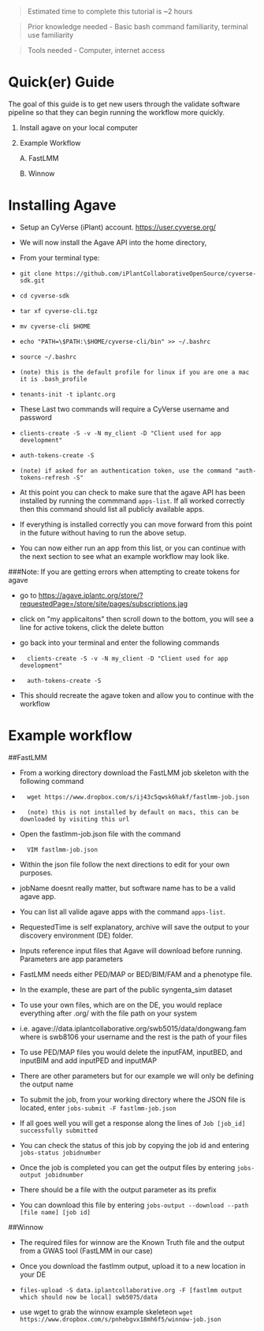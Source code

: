 > Estimated time to complete this tutorial is ~2 hours

> Prior knowledge needed - Basic bash command familiarity, terminal use familiarity

> Tools needed - Computer, internet access


# Quick(er) Guide

The goal of this guide is to get new users through the validate software pipeline so that they can begin running the workflow more quickly. 

  1. Install agave on your local computer
  2. Example Workflow

        A. FastLMM

        B. Winnow


# Installing Agave 

  - Setup an CyVerse (iPlant) account. https://user.cyverse.org/
  - We will now install the Agave API into the home directory,
  - From your terminal type: 
  
  -     git clone https://github.com/iPlantCollaborativeOpenSource/cyverse-sdk.git
  
  -     cd cyverse-sdk
  
  -     tar xf cyverse-cli.tgz

  -     mv cyverse-cli $HOME
 
  -     echo "PATH=\$PATH:\$HOME/cyverse-cli/bin" >> ~/.bashrc
 
  -     source ~/.bashrc
  -     (note) this is the default profile for linux if you are one a mac it is .bash_profile
  
  -     tenants-init -t iplantc.org

  - These Last two commands will require a CyVerse username and password
  
  -     clients-create -S -v -N my_client -D "Client used for app development"
  
  -     auth-tokens-create -S  
  -     (note) if asked for an authentication token, use the command "auth-tokens-refresh -S"

  - At this point you can check to make sure that the agave API has been installed by running the commmand `apps-list`. If all worked correctly then this command should list all publicly available apps.
  - If everything is installed correctly you can move forward from this point in the future without having to run the above setup.
  - You can now either run an app from this list, or you can continue with the next section to see what an example workflow may look like. 
  
###Note: If you are getting errors when attempting to create tokens for agave
  -   go to https://agave.iplantc.org/store/?requestedPage=/store/site/pages/subscriptions.jag
 
  -   click on "my applicaitons" then scroll down to the bottom, you will see a line for active tokens, click the delete button
  -   go back into your terminal and enter the following commands
 
  -       clients-create -S -v -N my_client -D "Client used for app development"
  
  -       auth-tokens-create -S
  
  -   This should recreate the agave token and allow you to continue with the workflow

# Example workflow
##FastLMM
- From a working directory download the FastLMM job skeleton with the following command

-       wget https://www.dropbox.com/s/ij43c5qwsk6hakf/fastlmm-job.json
-       (note) this is not installed by default on macs, this can be downloaded by visiting this url

- Open the fastlmm-job.json file with the command 

-       VIM fastlmm-job.json

- Within the json file follow the next directions to edit for your own purposes.

- jobName doesnt really matter, but software name has to be a valid agave app. 

- You can list all valide agave apps with the command `apps-list`. 

- RequestedTime is self explanatory, archive will save the output to your discovery environment (DE) folder.

- Inputs reference input files that Agave will download before running. Parameters are app parameters

- FastLMM needs either PED/MAP or BED/BIM/FAM and a phenotype file.

- In the example, these are part of the public syngenta_sim dataset

- To use your own files, which are on the DE, you would replace everything after .org/ with the file path on your system

- i.e. agave://data.iplantcollaborative.org/swb5015/data/dongwang.fam where is swb8106  your username and the rest is the path of your files

- To use PED/MAP files you would delete the inputFAM, inputBED, and inputBIM and add inputPED and inputMAP

- There are other parameters but for our example we will only be defining the output name

- To submit the job, from your working directory where the JSON file is located, enter `jobs-submit -F fastlmm-job.json`
 
- If all goes well you will get a response along the lines of `Job [job_id] successfully submitted`

- You can check the status of this job by copying the job id and entering `jobs-status jobidnumber`

- Once the job is completed you can get the output files by entering `jobs-output jobidnumber`

- There should be a file with the output parameter as its prefix

- You can download this file by entering `jobs-output --download --path [file name] [job id]` 

##Winnow
- The required files for winnow are the Known Truth file and the output from a GWAS tool (FastLMM in our case)

- Once you download the fastlmm output, upload it to a new location in your DE 
-     files-upload -S data.iplantcollaborative.org -F [fastlmm output which should now be local] swb5075/data

- use wget to grab the winnow example skeleteon
`wget https://www.dropbox.com/s/pnhebgvx18mh6f5/winnow-job.json`
